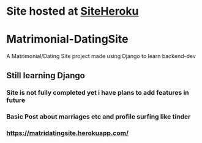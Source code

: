# Site hosted at [SiteHeroku](https://matridatingsite.herokuapp.com/)
# Matrimonial-DatingSite
A Matrimonial/Dating Site project made using Django to learn backend-dev

<h2>Still learning Django</h2> 
<h3>Site is not fully completed yet i have plans to add features in future</h3> 
<h3>Basic Post about marriages etc and profile surfing like tinder </h3>


### https://matridatingsite.herokuapp.com/
